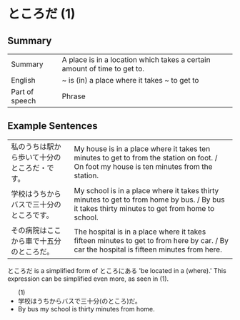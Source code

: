# ところだ (1)

## Summary

<table><tr>   <td>Summary</td>   <td>A place is in a location which takes a certain amount of time to get to.</td></tr><tr>   <td>English</td>   <td>~ is (in) a place where it takes ~ to get to</td></tr><tr>   <td>Part of speech</td>   <td>Phrase</td></tr></table>

## Example Sentences

<table><tr>   <td>私のうちは駅から歩いて十分のところだ・です。</td>   <td>My house is in a place where it takes ten minutes to get to from the station on foot. / On foot my house is ten minutes from the station.</td></tr><tr>   <td>学校はうちからバスで三十分のところです。</td>   <td>My school is in a place where it takes thirty minutes to get to from home by bus. / By bus it takes thirty minutes to get from home to school.</td></tr><tr>   <td>その病院はここから車で十五分のところだ。</td>   <td>The hospital is in a place where it takes fifteen minutes to get to from here by car. / By car the hospital is fifteen minutes from here.</td></tr></table>

<p><span class="cloze">ところだ</span> is a simplified form of ところにある 'be located in a (where).' This expression can be simplified even more, as seen in (1).</p>  <ul>(1) <li>学校はうちからバスで三十分(の<span class="cloze">ところ</span>)<span class="cloze">だ</span>。</li> <li>By bus my school is thirty minutes from home.</li> </ul>

